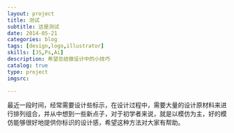 ```yaml
---
layout: project
title: 测试
subtitle: 这是测试
date: 2014-05-21
categories: blog
tags: [design,logo,illustrator]
skills: [JS,Ps,Ai]
description: 希望总结做设计中的小技巧
catalog: true
type: project
imgsrc: 

---
```


最近一段时间，经常需要设计些标示，在设计过程中，需要大量的设计原材料来进行排列组合，并从中想到一些新点子，对于初学者来说，就是以模仿为主，好的模仿能够很好地提供你标识的设计感，希望这种方法对大家有帮助。
